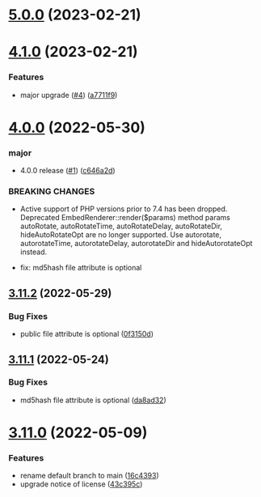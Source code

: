 # [5.0.0](https://github.com/CappasityTech/Cappasity-PHP-SDK/compare/v4.1.0...v5.0.0) (2023-02-21)

# [4.1.0](https://github.com/CappasityTech/Cappasity-PHP-SDK/compare/v4.0.0...v4.1.0) (2023-02-21)


### Features

* major upgrade ([#4](https://github.com/CappasityTech/Cappasity-PHP-SDK/issues/4)) ([a7711f9](https://github.com/CappasityTech/Cappasity-PHP-SDK/commit/a7711f9))

# [4.0.0](https://github.com/CappasityTech/Cappasity-PHP-SDK/compare/v3.11.2...v4.0.0) (2022-05-30)


### major

* 4.0.0 release ([#1](https://github.com/CappasityTech/Cappasity-PHP-SDK/issues/1)) ([c646a2d](https://github.com/CappasityTech/Cappasity-PHP-SDK/commit/c646a2d))


### BREAKING CHANGES

* Active support of PHP versions prior to 7.4 has been dropped.
Deprecated EmbedRenderer::render($params) method params autoRotate, autoRotateTime, autoRotateDelay, autoRotateDir, hideAutoRotateOpt are no longer supported. Use autorotate, autorotateTime, autorotateDelay, autorotateDir and hideAutorotateOpt instead.

* fix: md5hash file attribute is optional

## [3.11.2](https://github.com/CappasityTech/Cappasity-PHP-SDK/compare/v3.11.1...v3.11.2) (2022-05-29)


### Bug Fixes

* public file attribute is optional ([0f3150d](https://github.com/CappasityTech/Cappasity-PHP-SDK/commit/0f3150d))

## [3.11.1](https://github.com/CappasityTech/Cappasity-PHP-SDK/compare/v3.11.0...v3.11.1) (2022-05-24)


### Bug Fixes

* md5hash file attribute is optional ([da8ad32](https://github.com/CappasityTech/Cappasity-PHP-SDK/commit/da8ad32))

# [3.11.0](https://github.com/CappasityTech/Cappasity-PHP-SDK/compare/v3.10.3...v3.11.0) (2022-05-09)


### Features

* rename default branch to main ([16c4393](https://github.com/CappasityTech/Cappasity-PHP-SDK/commit/16c4393))
* upgrade notice of license ([43c395c](https://github.com/CappasityTech/Cappasity-PHP-SDK/commit/43c395c))
